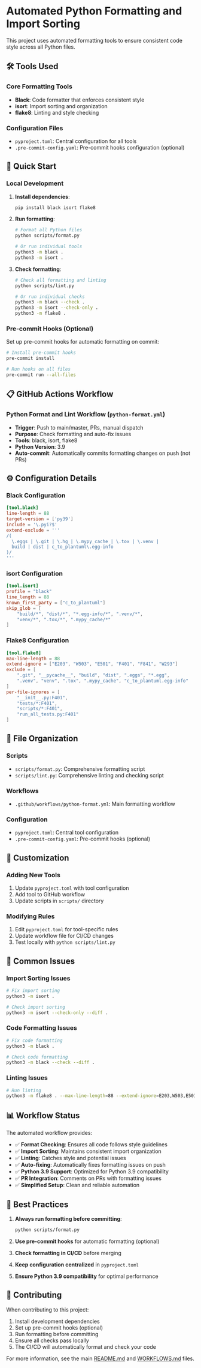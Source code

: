 # Automated Python Formatting and Import Sorting

This project uses automated formatting tools to ensure consistent code style across all Python files.

## 🛠️ Tools Used

### Core Formatting Tools
- **Black**: Code formatter that enforces consistent style
- **isort**: Import sorting and organization
- **flake8**: Linting and style checking

### Configuration Files
- `pyproject.toml`: Central configuration for all tools
- `.pre-commit-config.yaml`: Pre-commit hooks configuration (optional)

## 🚀 Quick Start

### Local Development

1. **Install dependencies**:
   ```bash
   pip install black isort flake8
   ```

2. **Run formatting**:
   ```bash
   # Format all Python files
   python scripts/format.py
   
   # Or run individual tools
   python3 -m black .
   python3 -m isort .
   ```

3. **Check formatting**:
   ```bash
   # Check all formatting and linting
   python scripts/lint.py
   
   # Or run individual checks
   python3 -m black --check .
   python3 -m isort --check-only .
   python3 -m flake8 .
   ```

### Pre-commit Hooks (Optional)

Set up pre-commit hooks for automatic formatting on commit:

```bash
# Install pre-commit hooks
pre-commit install

# Run hooks on all files
pre-commit run --all-files
```

## 📋 GitHub Actions Workflow

### Python Format and Lint Workflow (`python-format.yml`)
- **Trigger**: Push to main/master, PRs, manual dispatch
- **Purpose**: Check formatting and auto-fix issues
- **Tools**: black, isort, flake8
- **Python Version**: 3.9
- **Auto-commit**: Automatically commits formatting changes on push (not PRs)

## ⚙️ Configuration Details

### Black Configuration
```toml
[tool.black]
line-length = 88
target-version = ['py39']
include = '\.pyi?$'
extend-exclude = '''
/(
  \.eggs | \.git | \.hg | \.mypy_cache | \.tox | \.venv | 
  build | dist | c_to_plantuml\.egg-info
)/
'''
```

### isort Configuration
```toml
[tool.isort]
profile = "black"
line_length = 88
known_first_party = ["c_to_plantuml"]
skip_glob = [
    "build/*", "dist/*", "*.egg-info/*", ".venv/*", 
    "venv/*", ".tox/*", ".mypy_cache/*"
]
```

### Flake8 Configuration
```toml
[tool.flake8]
max-line-length = 88
extend-ignore = ["E203", "W503", "E501", "F401", "F841", "W293"]
exclude = [
    ".git", "__pycache__", "build", "dist", ".eggs", "*.egg",
    ".venv", "venv", ".tox", ".mypy_cache", "c_to_plantuml.egg-info"
]
per-file-ignores = [
    "__init__.py:F401",
    "tests/*:F401",
    "scripts/*:F401",
    "run_all_tests.py:F401"
]
```

## 📁 File Organization

### Scripts
- `scripts/format.py`: Comprehensive formatting script
- `scripts/lint.py`: Comprehensive linting and checking script

### Workflows
- `.github/workflows/python-format.yml`: Main formatting workflow

### Configuration
- `pyproject.toml`: Central tool configuration
- `.pre-commit-config.yaml`: Pre-commit hooks (optional)

## 🔧 Customization

### Adding New Tools
1. Update `pyproject.toml` with tool configuration
2. Add tool to GitHub workflow
3. Update scripts in `scripts/` directory

### Modifying Rules
1. Edit `pyproject.toml` for tool-specific rules
2. Update workflow file for CI/CD changes
3. Test locally with `python scripts/lint.py`

## 🚨 Common Issues

### Import Sorting Issues
```bash
# Fix import sorting
python3 -m isort .

# Check import sorting
python3 -m isort --check-only --diff .
```

### Code Formatting Issues
```bash
# Fix code formatting
python3 -m black .

# Check code formatting
python3 -m black --check --diff .
```

### Linting Issues
```bash
# Run linting
python3 -m flake8 . --max-line-length=88 --extend-ignore=E203,W503,E501,F401,F841,W293
```

## 📊 Workflow Status

The automated workflow provides:

- ✅ **Format Checking**: Ensures all code follows style guidelines
- ✅ **Import Sorting**: Maintains consistent import organization
- ✅ **Linting**: Catches style and potential issues
- ✅ **Auto-fixing**: Automatically fixes formatting issues on push
- ✅ **Python 3.9 Support**: Optimized for Python 3.9 compatibility
- ✅ **PR Integration**: Comments on PRs with formatting issues
- ✅ **Simplified Setup**: Clean and reliable automation

## 🎯 Best Practices

1. **Always run formatting before committing**:
   ```bash
   python scripts/format.py
   ```

2. **Use pre-commit hooks** for automatic formatting (optional)

3. **Check formatting in CI/CD** before merging

4. **Keep configuration centralized** in `pyproject.toml`

5. **Ensure Python 3.9 compatibility** for optimal performance

## 📝 Contributing

When contributing to this project:

1. Install development dependencies
2. Set up pre-commit hooks (optional)
3. Run formatting before committing
4. Ensure all checks pass locally
5. The CI/CD will automatically format and check your code

For more information, see the main [README.md](README.md) and [WORKFLOWS.md](WORKFLOWS.md) files.